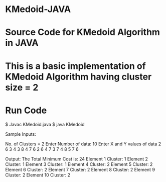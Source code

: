 # KMedoid-JAVA
# Source Code for KMedoid Algorithm in JAVA 
# This is a basic implementation of KMedoid Algorithm having cluster size = 2 

# Run Code

$ Javac KMedoid.java
$ java KMedoid

Sample Inputs: 

No. of Clusters = 2
Enter Number of data: 10
Enter X and Y values of data
2 6
3 4 
3 8
4 7
6 2
6 4
7 3
7 4
8 5
7 6

Output: 
The Total Minimum Cost is: 24
Element 1 Cluster: 1
Element 2 Cluster: 1
Element 3 Cluster: 1
Element 4 Cluster: 2
Element 5 Cluster: 2
Element 6 Cluster: 2
Element 7 Cluster: 2
Element 8 Cluster: 2
Element 9 Cluster: 2
Element 10 Cluster: 2

